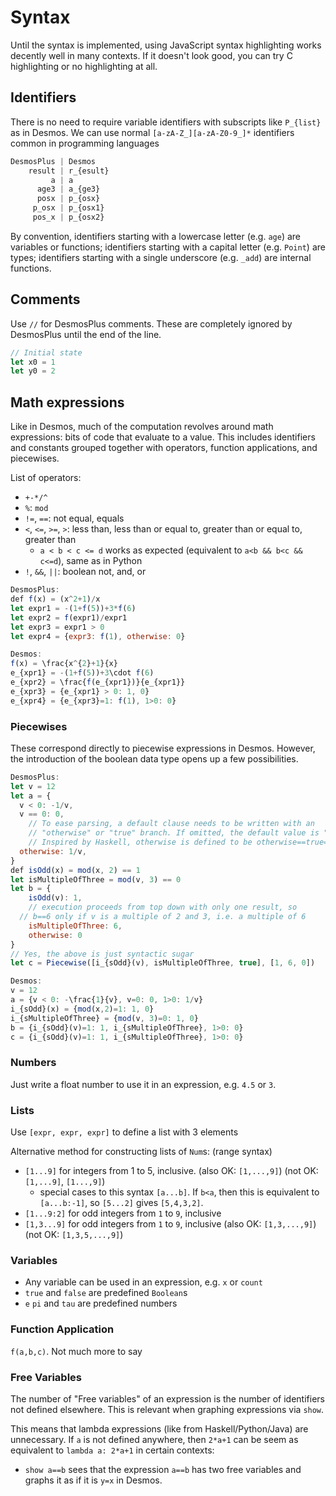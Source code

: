 # Syntax

Until the syntax is implemented, using JavaScript syntax highlighting works decently well in many contexts. If it doesn't look good, you can try C highlighting or no highlighting at all.

## Identifiers

There is no need to require variable identifiers with subscripts like `P_{list}` as in Desmos. We can use normal `[a-zA-Z_][a-zA-Z0-9_]*` identifiers common in programming languages

```js
DesmosPlus | Desmos
    result | r_{esult}
         a | a
      age3 | a_{ge3}
      posx | p_{osx}
     p_osx | p_{osx1}
     pos_x | p_{osx2}
```

By convention, identifiers starting with a lowercase letter (e.g. `age`) are variables or functions; identifiers starting with a capital letter (e.g. `Point`) are types; identifiers starting with a single underscore (e.g. `_add`) are internal functions.

## Comments

Use `//` for DesmosPlus comments. These are completely ignored by DesmosPlus until the end of the line.

```js
// Initial state
let x0 = 1
let y0 = 2
```

## Math expressions

Like in Desmos, much of the computation revolves around math expressions: bits of code that evaluate to a value. This includes identifiers and constants grouped together with operators, function applications, and piecewises.

List of operators:

- `+-*/^`
- `%`: `mod`
- `!=`, `==`: not equal, equals
- `<`, `<=`, `>=`, `>`: less than, less than or equal to, greater than or equal to, greater than
  - `a < b < c <= d` works as expected (equivalent to `a<b && b<c && c<=d`), same as in Python
- `!`, `&&`, `||`: boolean not, and, or

```js
DesmosPlus:
def f(x) = (x^2+1)/x
let expr1 = -(1+f(5))+3*f(6)
let expr2 = f(expr1)/expr1
let expr3 = expr1 > 0
let expr4 = {expr3: f(1), otherwise: 0}

Desmos:
f(x) = \frac{x^{2}+1}{x}
e_{xpr1} = -(1+f(5))+3\cdot f(6)
e_{xpr2} = \frac{f(e_{xpr1})}{e_{xpr1}}
e_{xpr3} = {e_{xpr1} > 0: 1, 0}
e_{xpr4} = {e_{xpr3}=1: f(1), 1>0: 0}
```

### Piecewises

These correspond directly to piecewise expressions in Desmos. However, the introduction of the boolean data type opens up a few possibilities.

```js
DesmosPlus:
let v = 12
let a = {
  v < 0: -1/v,
  v == 0: 0,
	// To ease parsing, a default clause needs to be written with an
	// "otherwise" or "true" branch. If omitted, the default value is "undefined"
	// Inspired by Haskell, otherwise is defined to be otherwise==true==(1>0)
  otherwise: 1/v,
}
def isOdd(x) = mod(x, 2) == 1
let isMultipleOfThree = mod(v, 3) == 0
let b = {
	isOdd(v): 1,
	// execution proceeds from top down with only one result, so
  // b==6 only if v is a multiple of 2 and 3, i.e. a multiple of 6
	isMultipleOfThree: 6,
	otherwise: 0
}
// Yes, the above is just syntactic sugar
let c = Piecewise([i_{sOdd}(v), isMultipleOfThree, true], [1, 6, 0])

Desmos:
v = 12
a = {v < 0: -\frac{1}{v}, v=0: 0, 1>0: 1/v}
i_{sOdd}(x) = {mod(x,2)=1: 1, 0}
i_{sMultipleOfThree} = {mod(v, 3)=0: 1, 0}
b = {i_{sOdd}(v)=1: 1, i_{sMultipleOfThree}, 1>0: 0}
c = {i_{sOdd}(v)=1: 1, i_{sMultipleOfThree}, 1>0: 0}
```

### Numbers

Just write a float number to use it in an expression, e.g. `4.5` or `3`.

### Lists

Use `[expr, expr, expr]` to define a list with 3 elements

Alternative method for constructing lists of `Num`s: (range syntax)
- `[1...9]` for integers from 1 to 5, inclusive. (also OK: `[1,...,9]`) (not OK: `[1,...9]`, `[1...,9]`)
  - special cases to this syntax `[a...b]`. If `b<a`, then this is equivalent to `[a...b:-1]`,
    so `[5...2]` gives `[5,4,3,2]`.
- `[1...9:2]` for odd integers from `1` to `9`, inclusive
- `[1,3...9]` for odd integers from `1` to `9`, inclusive  (also OK: `[1,3,...,9]`) (not OK: `[1,3,5,...,9]`)

### Variables

- Any variable can be used in an expression, e.g. `x` or `count`
- `true` and `false` are predefined `Boolean`s
- `e` `pi` and `tau` are predefined numbers

### Function Application

`f(a,b,c)`. Not much more to say

### Free Variables

The number of "Free variables" of an expression is the number of identifiers not defined elsewhere. This is relevant when graphing expressions via `show`.

This means that lambda expressions (like from Haskell/Python/Java) are unnecessary. If `a` is not defined anywhere, then `2*a+1` can be seem as equivalent to `lambda a: 2*a+1` in certain contexts:

  - `show a==b` sees that the expression `a==b` has two free variables and graphs it as if it is `y=x` in Desmos.
